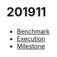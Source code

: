 # 201911

- [Benchmark](https://docs.google.com/spreadsheets/d/1-K5ZxQHgu2zFodW36A2YMKtzhcjUu8_9eDGV7-v8Sc0/edit?usp=sharing)
- [Execution](https://docs.google.com/spreadsheets/d/1Dw6etaIECTITntRcb8b-MIgXkzs-meW8J2FOPfwK5nU/edit?usp=sharing)
- [Milestone]()
